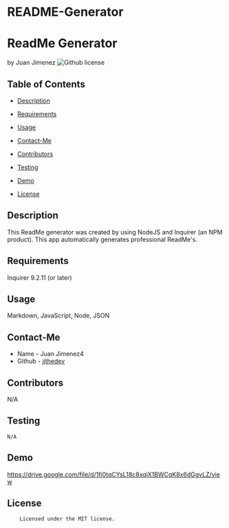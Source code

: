 # README-Generator
# ReadMe Generator 
by Juan Jimenez
![Github license](https://img.shields.io/badge/license-MIT-yellowgreen.svg)
## Table of Contents
* [Description](#description)
* [Requirements](#requirements)
* [Usage](#usage)
* [Contact-Me](#contact-me)
* [Contributors](#contributors)
* [Testing](#testing)
* [Demo](#demo)

* [License](#license)

## Description
This ReadMe generator was created by using NodeJS and Inquirer (an NPM product). This app automatically generates professional ReadMe's.
## Requirements
Inquirer 9.2.11 (or later)
## Usage
Markdown, JavaScript, Node, JSON
## Contact-Me
* Name - Juan Jimenez4
* Github - [jjthedev](https://github.com/JJTheDev)
## Contributors
N/A
## Testing
```
N/A
```
## Demo
https://drive.google.com/file/d/1fj0tqCYsL18c8xqiX1BWCqK8x6dGgvLZ/view
## License

        Licensed under the MIT license.
